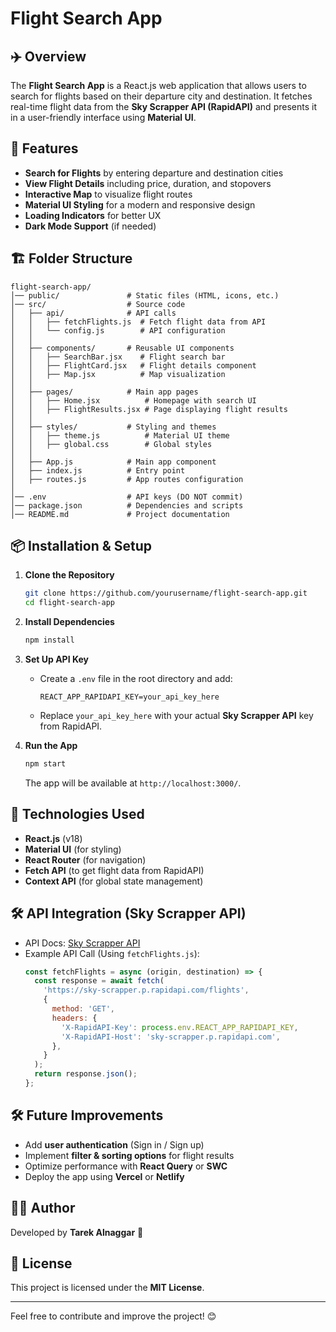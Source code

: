 # Flight Search App

## ✈️ Overview

The **Flight Search App** is a React.js web application that allows users to search for flights based on their departure city and destination. It fetches real-time flight data from the **Sky Scrapper API (RapidAPI)** and presents it in a user-friendly interface using **Material UI**.

## 🚀 Features

- **Search for Flights** by entering departure and destination cities
- **View Flight Details** including price, duration, and stopovers
- **Interactive Map** to visualize flight routes
- **Material UI Styling** for a modern and responsive design
- **Loading Indicators** for better UX
- **Dark Mode Support** (if needed)

## 🏗️ Folder Structure

```
flight-search-app/
│── public/               # Static files (HTML, icons, etc.)
│── src/                  # Source code
│   ├── api/              # API calls
│   │   ├── fetchFlights.js  # Fetch flight data from API
│   │   └── config.js        # API configuration
│   │
│   ├── components/       # Reusable UI components
│   │   ├── SearchBar.jsx    # Flight search bar
│   │   ├── FlightCard.jsx   # Flight details component
│   │   ├── Map.jsx          # Map visualization
│   │
│   ├── pages/            # Main app pages
│   │   ├── Home.jsx          # Homepage with search UI
│   │   ├── FlightResults.jsx # Page displaying flight results
│   │
│   ├── styles/           # Styling and themes
│   │   ├── theme.js          # Material UI theme
│   │   ├── global.css        # Global styles
│   │
│   ├── App.js            # Main app component
│   ├── index.js          # Entry point
│   ├── routes.js         # App routes configuration
│
│── .env                  # API keys (DO NOT commit)
│── package.json          # Dependencies and scripts
│── README.md             # Project documentation
```

## 📦 Installation & Setup

1. **Clone the Repository**

   ```sh
   git clone https://github.com/yourusername/flight-search-app.git
   cd flight-search-app
   ```

2. **Install Dependencies**

   ```sh
   npm install
   ```

3. **Set Up API Key**

   - Create a `.env` file in the root directory and add:
     ```env
     REACT_APP_RAPIDAPI_KEY=your_api_key_here
     ```
   - Replace `your_api_key_here` with your actual **Sky Scrapper API** key from RapidAPI.

4. **Run the App**
   ```sh
   npm start
   ```
   The app will be available at `http://localhost:3000/`.

## 🔧 Technologies Used

- **React.js** (v18)
- **Material UI** (for styling)
- **React Router** (for navigation)
- **Fetch API** (to get flight data from RapidAPI)
- **Context API** (for global state management)

## 🛠️ API Integration (Sky Scrapper API)

- API Docs: [Sky Scrapper API](https://rapidapi.com/apiheya/api/sky-scrapper)
- Example API Call (Using `fetchFlights.js`):
  ```js
  const fetchFlights = async (origin, destination) => {
    const response = await fetch(
      'https://sky-scrapper.p.rapidapi.com/flights',
      {
        method: 'GET',
        headers: {
          'X-RapidAPI-Key': process.env.REACT_APP_RAPIDAPI_KEY,
          'X-RapidAPI-Host': 'sky-scrapper.p.rapidapi.com',
        },
      }
    );
    return response.json();
  };
  ```

## 🛠️ Future Improvements

- Add **user authentication** (Sign in / Sign up)
- Implement **filter & sorting options** for flight results
- Optimize performance with **React Query** or **SWC**
- Deploy the app using **Vercel** or **Netlify**

## 👨‍💻 Author

Developed by **Tarek Alnaggar** 🚀

## 📜 License

This project is licensed under the **MIT License**.

---

Feel free to contribute and improve the project! 😊
